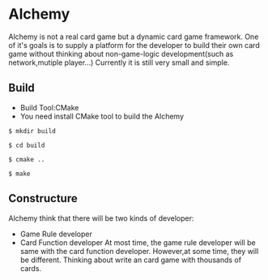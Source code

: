 Alchemy
=======

Alchemy is not a real card game but a dynamic card game framework. One of it's goals is to supply a platform for the developer to build their own card game without thinking about non-game-logic development(such as network,mutiple player...)
Currently it is still very small and simple.
## Build
* Build Tool:CMake
* You need install CMake tool to build the Alchemy
```
$ mkdir build
```
```
$ cd build
```
```
$ cmake ..
```
```
$ make
```
## Constructure
Alchemy think that there will be two kinds of developer:
* Game Rule developer
* Card Function developer
At most time, the game rule developer will be same with the card function developer. However,at some time, they will be different. Thinking about write an card game with thousands of cards.

